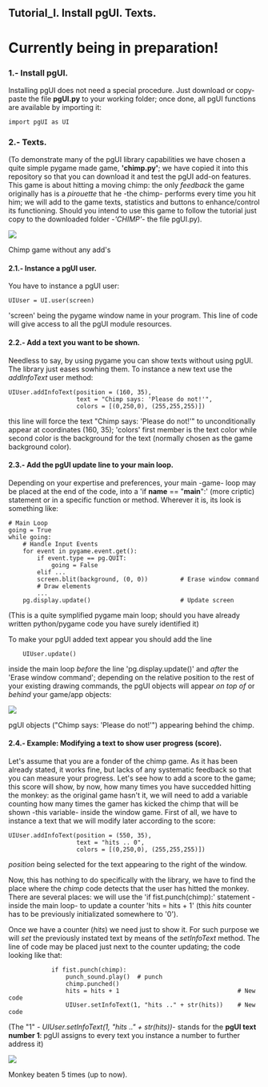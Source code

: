 
## Tutorial_I. Install pgUI. Texts.

# Currently being in preparation!

### 1.- Install pgUI.
Installing pgUI does not need a special procedure. Just download or copy-paste the file **pgUI.py** to your working folder; once done, all pgUI functions are available by importing it:

    import pgUI as UI

### 2.- Texts.
(To demonstrate many of the pgUI library capabilities we have chosen a quite simple pygame made game, **'chimp.py'**; we have copied it into this repository so that you can download it and test the pgUI add-on features. This game is about hitting a moving chimp: the only *feedback* the game originally has is a *pirouette* that he -the chimp- performs every time you hit him; we will add to the game texts, statistics and buttons to enhance/control its functioning. Should you intend to use this game to follow the tutorial just copy to the downloaded folder -*'CHIMP'*- the file pgUI.py).

![](https://user-images.githubusercontent.com/64075009/116851151-32581200-abf2-11eb-957d-5a0d5a2899e9.png)

Chimp game without any add's

#### 2.1.- Instance a pgUI user.
You have to instance a pgUI user:

    UIUser = UI.user(screen)                               
'screen' being the pygame window name in your program. This line of code will give access to all the pgUI module resources.

#### 2.2.- Add a text you want to be shown.
Needless to say, by using pygame you can show texts without using pgUI. The library just eases sowhing them.
To instance a new text use the *addInfoText* user method:

    UIUser.addInfoText(position = (160, 35),                
                       text = "Chimp says: 'Please do not!'",
                       colors = [(0,250,0), (255,255,255)])
this line will force the text "Chimp says: 'Please do not!'" to unconditionally appear at coordinates (160, 35); 'colors' first member is the text color while second color is the background for the text (normally chosen as the game background color).


#### 2.3.- Add the pgUI update line to your main loop.
Depending on your expertise and preferences, your main -game- loop may be placed at the end of the code, into a 'if __name__ == "__main__":' (more criptic) statement or in a specific function or method. Wherever it is, its look is something like:

    # Main Loop
    going = True
    while going:
        # Handle Input Events
        for event in pygame.event.get():
            if event.type == pg.QUIT:
                going = False
            elif ...
            screen.blit(background, (0, 0))         # Erase window command
            # Draw elements
            ...
        pg.display.update()                         # Update screen
       
(This is a quite symplified pygame main loop; should you have already written python/pygame code you have surely identified it)

To make your pgUI added text appear you should add the line

        UIUser.update()                                     
inside the main loop
 *before* the line 'pg.display.update()' and *after* the 'Erase window command'; depending on the relative position to the rest of your existing drawing commands, the pgUI objects will appear *on top of* or *behind* your game/app objects:
 
![](https://user-images.githubusercontent.com/64075009/116716248-cf8b2e80-a9d7-11eb-906e-8468f1847401.png)

pgUI objects ("Chimp says: 'Please do not!'") appearing behind the chimp.

#### 2.4.- Example: Modifying a text to show user progress (score).
Let's assume that you are a fonder of the chimp game. As it has been already stated, it works fine, but lacks of any systematic feedback so that you can measure your progress. Let's see how to add a score to the game; this score will show, by now, how many times you have succedded hitting the monkey: as the original game hasn't it, we will need to add a variable counting how many times the gamer has kicked the chimp that will be shown -this variable- inside the window game.
First of all, we have to instance a text that we will modify later according to the score:

    UIUser.addInfoText(position = (550, 35),                
                       text = "hits .. 0",
                       colors = [(0,250,0), (255,255,255)])
                       

*position* being selected for the text appearing to the right of the window.

Now, this has nothing to do specifically with the library, we have to find the place where the *chimp* code detects that the user has hitted the monkey. There are several places: we will use the 'if fist.punch(chimp):' statement -inside the main loop- to update a counter 'hits = hits + 1' (this *hits* counter has to be previously initializated somewhere to '0').

Once we have a counter (*hits*) we need just to show it. For such purpose we will *set* the previously instated text by means of the *setInfoText* method. The line of code may be placed just next to the counter updating; the code looking like that:

                if fist.punch(chimp):
                    punch_sound.play()  # punch
                    chimp.punched()
                    hits = hits + 1                                 # New code
                    UIUser.setInfoText(1, "hits .." + str(hits))    # New code
                    
(The "1" - *UIUser.setInfoText(1, "hits .." + str(hits))*- stands for the **pgUI text number 1**: pgUI assigns to every text you instance a number to further address it)                 

![](https://user-images.githubusercontent.com/64075009/116856164-f2e1f380-abfa-11eb-993a-bc0c2f94cd06.png)

Monkey beaten 5 times (up to now).

